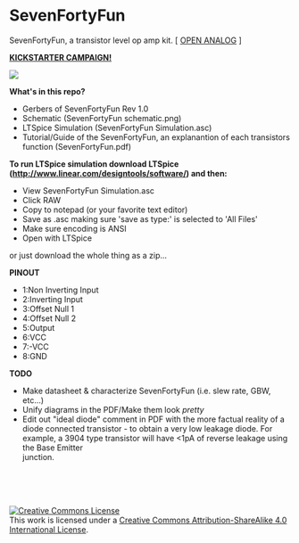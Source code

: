 SevenFortyFun
=============

SevenFortyFun, a transistor level op amp kit. [ <a href="http://openanalog.brace.io">OPEN ANALOG</a> ]

<b><a href="https://www.kickstarter.com/projects/1208645775/open-analog">KICKSTARTER CAMPAIGN!</a></b>

<img src="https://d2isyty7gbnm74.cloudfront.net/unsafe/276x276/square-production.s3.amazonaws.com/files/15bd0d0352ecbeb635dc87a63bf17537/original.jpeg">

<b>What's in this repo?</b>
  - Gerbers of SevenFortyFun Rev 1.0
  - Schematic (SevenFortyFun schematic.png)
  - LTSpice Simulation (SevenFortyFun Simulation.asc)
  - Tutorial/Guide of the SevenFortyFun, an explanantion of each transistors function (SevenFortyFun.pdf)

<b>To run LTSpice simulation download LTSpice (http://www.linear.com/designtools/software/) and then:</b>

  - View SevenFortyFun Simulation.asc
  - Click RAW
  - Copy to notepad (or your favorite text editor)
  - Save as .asc making sure 'save as type:' is selected to 'All Files'
  - Make sure encoding is ANSI
  - Open with LTSpice
  
or just download the whole thing as a zip...

<b> PINOUT </b>

  - 1:Non Inverting Input
  - 2:Inverting Input
  - 3:Offset Null 1
  - 4:Offset Null 2
  - 5:Output
  - 6:VCC
  - 7:-VCC
  - 8:GND

<b>TODO</b>
  - Make datasheet & characterize SevenFortyFun (i.e. slew rate, GBW, etc...)
  - Unify diagrams in the PDF/Make them look <i>pretty</i>
  - Edit out "ideal diode" comment in PDF with the more factual reality of a diode connected transistor - to obtain a very     low leakage diode. For example, a 3904 type transistor will have <1pA of reverse leakage using the Base Emitter     
    junction.
  
 
<br>
<br>
<br>

<a rel="license" href="http://creativecommons.org/licenses/by-sa/4.0/"><img alt="Creative Commons License" style="border-width:0" src="https://i.creativecommons.org/l/by-sa/4.0/88x31.png" /></a><br />This work is licensed under a <a rel="license" href="http://creativecommons.org/licenses/by-sa/4.0/">Creative Commons Attribution-ShareAlike 4.0 International License</a>.
